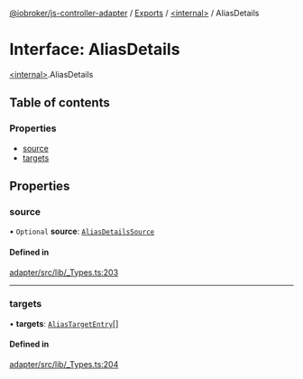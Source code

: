 [@iobroker/js-controller-adapter](../README.md) / [Exports](../modules.md) / [\<internal\>](../modules/internal_.md) / AliasDetails

# Interface: AliasDetails

[\<internal\>](../modules/internal_.md).AliasDetails

## Table of contents

### Properties

- [source](internal_.AliasDetails.md#source)
- [targets](internal_.AliasDetails.md#targets)

## Properties

### source

• `Optional` **source**: [`AliasDetailsSource`](internal_.AliasDetailsSource.md)

#### Defined in

[adapter/src/lib/_Types.ts:203](https://github.com/ioBroker/ioBroker.js-controller/blob/9a3639aedf4d283ec031e1ded125b70fb2f2e3cd/packages/adapter/src/lib/_Types.ts#L203)

___

### targets

• **targets**: [`AliasTargetEntry`](internal_.AliasTargetEntry.md)[]

#### Defined in

[adapter/src/lib/_Types.ts:204](https://github.com/ioBroker/ioBroker.js-controller/blob/9a3639aedf4d283ec031e1ded125b70fb2f2e3cd/packages/adapter/src/lib/_Types.ts#L204)
